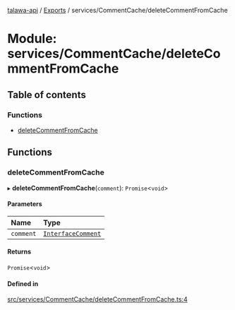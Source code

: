 [talawa-api](../README.md) / [Exports](../modules.md) / services/CommentCache/deleteCommentFromCache

# Module: services/CommentCache/deleteCommentFromCache

## Table of contents

### Functions

- [deleteCommentFromCache](services_CommentCache_deleteCommentFromCache.md#deletecommentfromcache)

## Functions

### deleteCommentFromCache

▸ **deleteCommentFromCache**(`comment`): `Promise`\<`void`\>

#### Parameters

| Name | Type |
| :------ | :------ |
| `comment` | [`InterfaceComment`](../interfaces/models_Comment.InterfaceComment.md) |

#### Returns

`Promise`\<`void`\>

#### Defined in

[src/services/CommentCache/deleteCommentFromCache.ts:4](https://github.com/PalisadoesFoundation/talawa-api/blob/612a320/src/services/CommentCache/deleteCommentFromCache.ts#L4)
